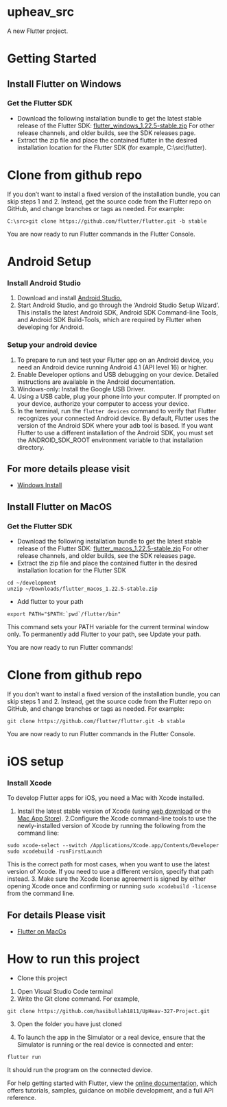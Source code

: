 # upheav_src

A new Flutter project.

# Getting Started

## Install Flutter on Windows

### Get the Flutter SDK
* Download the following installation bundle to get the latest stable release of the Flutter SDK:
[flutter_windows_1.22.5-stable.zip](https://storage.googleapis.com/flutter_infra/releases/stable/windows/flutter_windows_1.22.5-stable.zip)
For other release channels, and older builds, see the SDK releases page.
* Extract the zip file and place the contained flutter in the desired installation location for the Flutter SDK (for example, C:\src\flutter).

Clone from github repo
======
If you don’t want to install a fixed version of the installation bundle, you can skip steps 1 and 2. Instead, get the source code from the Flutter repo on GitHub, and change branches or tags as needed. For example:

```
C:\src>git clone https://github.com/flutter/flutter.git -b stable
```
You are now ready to run Flutter commands in the Flutter Console.

Android Setup
======
### Install Android Studio
1. Download and install [Android Studio.](https://developer.android.com/studio)
2. Start Android Studio, and go through the ‘Android Studio Setup Wizard’. This installs the latest Android SDK, Android SDK Command-line Tools, and Android SDK Build-Tools, which are required by Flutter when developing for Android.

### Setup your android device
1. To prepare to run and test your Flutter app on an Android device, you need an Android device running Android 4.1 (API level 16) or higher.
2. Enable Developer options and USB debugging on your device. Detailed instructions are available in the Android documentation.
3. Windows-only: Install the Google USB Driver.
4. Using a USB cable, plug your phone into your computer. If prompted on your device, authorize your computer to access your device.
5. In the terminal, run the `flutter devices` command to verify that Flutter recognizes your connected Android device. By default, Flutter uses the version of the Android SDK where your adb tool is based. If you want Flutter to use a different installation of the Android SDK, you must set the ANDROID_SDK_ROOT environment variable to that installation directory.

## For more details please visit
* [Windows Install](https://flutter.dev/docs/get-started/install/windows)

## Install Flutter on MacOS

### Get the Flutter SDK
* Download the following installation bundle to get the latest stable release of the Flutter SDK:
[flutter_macos_1.22.5-stable.zip](https://storage.googleapis.com/flutter_infra/releases/stable/macos/flutter_macos_1.22.5-stable.zip)
For other release channels, and older builds, see the SDK releases page.
* Extract the zip file and place the contained flutter in the desired installation location for the Flutter SDK 
```
cd ~/development
unzip ~/Downloads/flutter_macos_1.22.5-stable.zip

```
* Add flutter to your path
```
export PATH="$PATH:`pwd`/flutter/bin"
```
This command sets your PATH variable for the current terminal window only. To permanently add Flutter to your path, see Update your path.

You are now ready to run Flutter commands!

Clone from github repo
======
If you don’t want to install a fixed version of the installation bundle, you can skip steps 1 and 2. Instead, get the source code from the Flutter repo on GitHub, and change branches or tags as needed. For example:

```
git clone https://github.com/flutter/flutter.git -b stable
```
You are now ready to run Flutter commands in the Flutter Console.

iOS setup
======
### Install Xcode
To develop Flutter apps for iOS, you need a Mac with Xcode installed.
1. Install the latest stable version of Xcode (using [web download](https://developer.apple.com/xcode/) or the [Mac App Store](https://itunes.apple.com/us/app/xcode/id497799835)).
2.Configure the Xcode command-line tools to use the newly-installed version of Xcode by running the following from the command line:
```
sudo xcode-select --switch /Applications/Xcode.app/Contents/Developer
sudo xcodebuild -runFirstLaunch
```
This is the correct path for most cases, when you want to use the latest version of Xcode. If you need to use a different version, specify that path instead.
3. Make sure the Xcode license agreement is signed by either opening Xcode once and confirming or running `sudo xcodebuild -license` from the command line.

## For details Please visit
* [Flutter on MacOs](https://flutter.dev/docs/get-started/install/macos)

# How to run this project
* Clone this project
1. Open Visual Studio Code terminal
2. Write the Git clone command. For example,
```
git clone https://github.com/hasibullah1811/UpHeav-327-Project.git
```
3. Open the folder you have just cloned

4. To launch the app in the Simulator or a real device, ensure that the Simulator is running or the real device is connected and enter:
```
flutter run
```
It should run the program on the connected device.


For help getting started with Flutter, view the
[online documentation](https://flutter.dev/docs), which offers tutorials,
samples, guidance on mobile development, and a full API reference.
